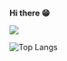 **Hi there 😁**

![](https://github-readme-stats.vercel.app/api?username=enpitsuLin&show_icons=true&theme=dracula)

![Top Langs](https://github-readme-stats.vercel.app/api/top-langs/?username=enpitsuLin&layout=compact&theme=dracula)
